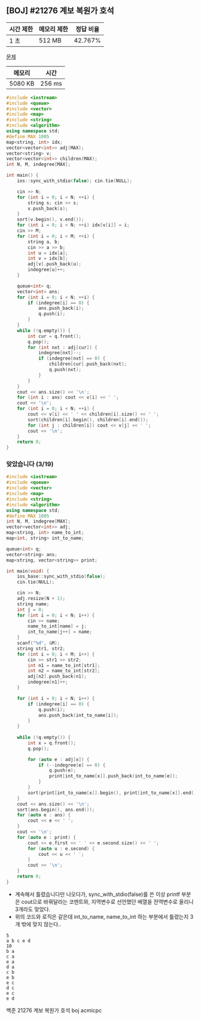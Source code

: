 ## [BOJ] #21276 계보 복원가 호석

| 시간 제한 | 메모리 제한 | 정답 비율 |
| --------- | ----------- | --------- |
| 1 초      | 512 MB      | 42.767%   |

[문제](https://www.acmicpc.net/problem/21276)



| 메모리  | 시간   |
| ------- | ------ |
| 5080 KB | 256 ms |

```c++
#include <iostream>
#include <queue>
#include <vector>
#include <map>
#include <string>
#include <algorithm>
using namespace std;
#define MAX 1005
map<string, int> idx;
vector<vector<int>> adj(MAX);
vector<string> v;
vector<vector<int>> children(MAX);
int N, M, indegree[MAX];

int main() {
	ios::sync_with_stdio(false); cin.tie(NULL);

	cin >> N;
	for (int i = 0; i < N; ++i) {
		string s; cin >> s;
		v.push_back(s);
	}
	sort(v.begin(), v.end());
	for (int i = 0; i < N; ++i) idx[v[i]] = i;
	cin >> M;
	for (int i = 0; i < M; ++i) {
		string a, b;
		cin >> a >> b;
		int u = idx[a];
		int v = idx[b];
		adj[v].push_back(u);
		indegree[u]++;
	}

	queue<int> q;
	vector<int> ans;
	for (int i = 0; i < N; ++i) {
		if (indegree[i] == 0) {
			ans.push_back(i);
			q.push(i);
		}
	}
	while (!q.empty()) {
		int cur = q.front();
		q.pop();
		for (int nxt : adj[cur]) {
			indegree[nxt]--;
			if (indegree[nxt] == 0) {
				children[cur].push_back(nxt);
				q.push(nxt);
			}
		}
	}
	cout << ans.size() << '\n';
	for (int i : ans) cout << v[i] << ' ';
	cout << '\n';
	for (int i = 0; i < N; ++i) {
		cout << v[i] << ' ' << children[i].size() << ' ';
		sort(children[i].begin(), children[i].end());
		for (int j : children[i]) cout << v[j] << ' ';
		cout << '\n';
	}
	return 0;
}
```

### 맞았습니다 (3/19)

```c++
#include <iostream>
#include <queue>
#include <vector>
#include <map>
#include <string>
#include <algorithm>
using namespace std;
#define MAX 1005
int N, M, indegree[MAX];
vector<vector<int>> adj;
map<string, int> name_to_int;
map<int, string> int_to_name;

queue<int> q;
vector<string> ans;
map<string, vector<string>> print;

int main(void) {
	ios_base::sync_with_stdio(false);
	cin.tie(NULL);

	cin >> N;
	adj.resize(N + 1);
	string name;
	int j = 0;
	for (int i = 0; i < N; i++) {
		cin >> name;
		name_to_int[name] = j;
		int_to_name[j++] = name;
	}
	scanf("%d", &M);
	string str1, str2;
	for (int i = 0; i < M; i++) {
		cin >> str1 >> str2;
		int n1 = name_to_int[str1];
		int n2 = name_to_int[str2];
		adj[n2].push_back(n1);
		indegree[n1]++;
	}

	for (int i = 0; i < N; i++) {
		if (indegree[i] == 0) {
			q.push(i);
			ans.push_back(int_to_name[i]);
		}
	}
	
	while (!q.empty()) {
		int x = q.front();
		q.pop();

		for (auto e : adj[x]) {
			if (--indegree[e] == 0) {
				q.push(e);
				print[int_to_name[x]].push_back(int_to_name[e]);
			}
		}
		sort(print[int_to_name[x]].begin(), print[int_to_name[x]].end());
	}
	cout << ans.size() << '\n';
	sort(ans.begin(), ans.end());
	for (auto e : ans) {
		cout << e << ' ';
	}
	cout << '\n';
	for (auto e : print) {
		cout << e.first << ' ' << e.second.size() << ' ';
		for (auto u : e.second) {
			cout << u << ' ';
		}
		cout << '\n';
	}
	return 0;
}
```

- 계속해서 틀렸습니다만 나오다가, sync_with_stdio(false)를 쓴 이상 printf 부분은 cout으로 바꿔달라는 코멘트와, 지역변수로 선언했던 배열을 전역변수로 올리니 3개라도 맞았다.
- 위의 코드와 로직은 같은데 int_to_name, name_to_int 하는 부분에서 틀렸는지 3개 밖에 맞지 않는다..

```
5
a b c e d
10
b a
c a
e a
d a
c b
e b
e c
d c
e c
e d
```



백준 21276 계보 복원가 호석 boj acmicpc

